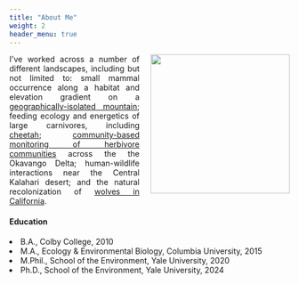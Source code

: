 ```yaml
---
title: "About Me"
weight: 2
header_menu: true
---
```



<div style="text-align: justify">

<img style= "float:right; padding-left:20px;  padding-bottom: 10px" src="images/MB_0006F.png" 
     width="250" />


I've worked across a number of different landscapes, including but not limited to: small mammal occurrence along a habitat and elevation gradient on a [geographically-isolated mountain](https://repository.up.ac.za/handle/2263/57280); feeding ecology and energetics of large carnivores, including [cheetah](https://www.science.org/doi/full/10.1126/science.1256424); [community-based monitoring of herbivore communities](https://www.roundriver.org/where-we-work/southern-africa/botswana-okavango-delta/botswana-maps-and-publications/) across the the Okavango Delta; human-wildlife interactions near the Central Kalahari desert; and the natural recolonization of [wolves in California](wildlife.berkeley.edu/cawolfproject/).


#### Education
<li>  B.A., Colby College, 2010 </li> 
<li> M.A., Ecology & Environmental Biology, Columbia University, 2015 </li>
<li> M.Phil., School of the Environment, Yale University, 2020 </li>
<li> Ph.D., School of the Environment, Yale University, 2024  </li>


